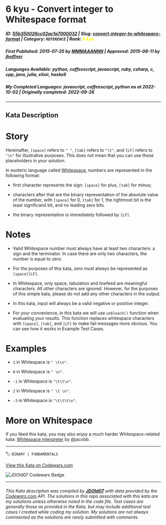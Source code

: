 # 6 kyu - Convert integer to Whitespace format

##### **ID**: [55b350026cc02ac1a7000032](https://www.codewars.com/kata/55b350026cc02ac1a7000032) | **Slug**: [convert-integer-to-whitespace-format](https://www.codewars.com/kata/55b350026cc02ac1a7000032) | **Category**: `REFERENCE` | **Rank**: <span style="color:yellow">6 kyu</span>

##### **First Published**: 2015-07-25 ***by*** [MMMAAANNN](https://www.codewars.com/users/MMMAAANNN) | **Approved**: 2015-08-11 ***by*** [jhoffner](https://www.codewars.com/users/jhoffner)

##### **Languages Available**: python, coffeescript, javascript, ruby, csharp, c, cpp, java, julia, elixir, haskell

##### **My Completed Languages**: javascript, coffeescript, python ***as at*** 2022-10-02 | **Originally completed**: 2022-09-26

---

## Kata Description


# Story

Hereinafter, `[space]` refers to `" "`, `[tab]` refers to `"\t"`, and `[LF]` refers to `"\n"` for illustrative purposes. This does not mean that you can use these placeholders in your solution.



In esoteric language called [Whitespace](http://compsoc.dur.ac.uk/whitespace/), numbers are represented in the following format:



* first character represents the sign: `[space]` for plus, `[tab]` for minus;

* characters after that are the binary representation of the absolute value of the number, with `[space]` for 0, `[tab]` for 1, the rightmost bit is the least significand bit, and no leading zero bits.

* the binary representation is immediately followed by `[LF]`.



# Notes

* Valid Whitespace number must always have at least two characters: a sign and the terminator. In case there are only two characters, the number is equal to zero.

* For the purposes of this kata, zero must always be represented as `[space][LF]`.

* In Whitespace, only space, tabulation and linefeed are meaningful characters. All other characters are ignored. However, for the purposes of this simple kata, please do not add any other characters in the output.

* In this kata, input will always be a valid negative or positive integer.

* For your convenience, in this kata we will use `unbleach()` function when evaluating your results. This function replaces whitespace characters with `[space]`, `[tab]`, and `[LF]` to make fail messages more obvious. You can see how it works in Example Test Cases.



# Examples

* `1` in Whitespace is `" \t\n"`.

* `0` in Whitespace is `" \n"`.

* `-1` in Whitespace is `"\t\t\n"`.

* `2` in Whitespace is `" \t \n"`.

* `-3` in Whitespace is `"\t\t\t\n"`.



# More on Whitespace

If you liked this kata, you may also enjoy a much harder Whitespace-related kata: [Whitespace interpreter](http://www.codewars.com/kata/whitespace-interpreter) by @jacobb.

---


🏷 `BINARY | FUNDAMENTALS`


[View this Kata on Codewars.com](https://www.codewars.com/kata/55b350026cc02ac1a7000032)

![](https://www.codewars.com/users/jdold07/badges/large "JDOld07 Codewars Badge")

---

###### *This Kata description was compiled by [**JDOld07**](https://tpstech.dev) with data provided by the [Codewars.com](https://www.codewars.com) API.  The solutions in this repo associated with this kata are my solutions unless otherwise noted in the code file.  Test cases are generally those as provided in the Kata, but may include additional test cases I created while coding my solution.  My solutions are not always commented as the solutions are rarely submitted with comments.*

